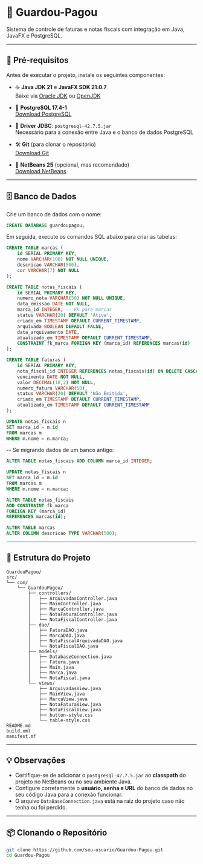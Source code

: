 # 🧾 Guardou-Pagou

Sistema de controle de faturas e notas fiscais com integração em Java, JavaFX e PostgreSQL.

---

## 🚀 Pré-requisitos

Antes de executar o projeto, instale os seguintes componentes:

- ☕ **Java JDK 21** e **JavaFX SDK 21.0.7**  
  Baixe via [Oracle JDK](https://www.oracle.com/java/technologies/javase/jdk21-archive-downloads.html) ou [OpenJDK](https://jdk.java.net/21/)

- 🐘 **PostgreSQL 17.4-1**  
  [Download PostgreSQL](https://www.postgresql.org/download/)

- 🧬 **Driver JDBC**: `postgresql-42.7.5.jar`  
  Necessário para a conexão entre Java e o banco de dados PostgreSQL

- 🛠️ **Git** (para clonar o repositório)  
  [Download Git](https://git-scm.com/downloads)

- 🧩 **NetBeans 25** (opcional, mas recomendado)  
  [Download NetBeans](https://netbeans.apache.org/download/index.html)

---

## 🗄️ Banco de Dados

Crie um banco de dados com o nome:

```sql
CREATE DATABASE guardoupagou;
```

Em seguida, execute os comandos SQL abaixo para criar as tabelas:
```sql
CREATE TABLE marcas (
    id SERIAL PRIMARY KEY,
    nome VARCHAR(100) NOT NULL UNIQUE,
    descricao VARCHAR(500),
    cor VARCHAR(7) NOT NULL
);

CREATE TABLE notas_fiscais (
    id SERIAL PRIMARY KEY,
    numero_nota VARCHAR(50) NOT NULL UNIQUE,
    data_emissao DATE NOT NULL,
    marca_id INTEGER, -- FK para marcas
    status VARCHAR(20) DEFAULT 'Ativa',
    criado_em TIMESTAMP DEFAULT CURRENT_TIMESTAMP,
    arquivada BOOLEAN DEFAULT FALSE,
    data_arquivamento DATE,
    atualizado_em TIMESTAMP DEFAULT CURRENT_TIMESTAMP,
    CONSTRAINT fk_marca FOREIGN KEY (marca_id) REFERENCES marcas(id)
);

CREATE TABLE faturas (
    id SERIAL PRIMARY KEY,
    nota_fiscal_id INTEGER REFERENCES notas_fiscais(id) ON DELETE CASCADE,
    vencimento DATE NOT NULL,
    valor DECIMAL(10,2) NOT NULL,
    numero_fatura VARCHAR(50),
    status VARCHAR(20) DEFAULT 'Não Emitida',
    criado_em TIMESTAMP DEFAULT CURRENT_TIMESTAMP,
    atualizado_em TIMESTAMP DEFAULT CURRENT_TIMESTAMP
);

UPDATE notas_fiscais n
SET marca_id = m.id
FROM marcas m
WHERE m.nome = n.marca;

```

-- Se migrando dados de um banco antigo:
```sql
ALTER TABLE notas_fiscais ADD COLUMN marca_id INTEGER;

UPDATE notas_fiscais n
SET marca_id = m.id
FROM marcas m
WHERE m.nome = n.marca;

ALTER TABLE notas_fiscais
ADD CONSTRAINT fk_marca
FOREIGN KEY (marca_id)
REFERENCES marcas(id);

ALTER TABLE marcas
ALTER COLUMN descricao TYPE VARCHAR(500);
```
---

## 📂 Estrutura do Projeto

```
GuardouPagou/
src/
└── com/
    └── GuardouPagou/
        ├── controllers/
        │   ├── ArquivadasController.java
        │   ├── MainController.java
        │   ├── MarcaController.java
        │   ├── NotaFaturaController.java
        │   └── NotaFiscalController.java
        ├── dao/
        │   ├── FaturaDAO.java
        │   ├── MarcaDAO.java
        │   ├── NotaFiscalArquivadaDAO.java
        │   └── NotaFiscalDAO.java
        ├── models/
        │   ├── DatabaseConnection.java
        │   ├── Fatura.java
        │   ├── Main.java
        │   ├── Marca.java
        │   └── NotaFiscal.java
        └── views/
            ├── ArquivadasView.java
            ├── MainView.java
            ├── MarcaView.java
            ├── NotaFaturaView.java
            ├── NotaFiscalView.java
            ├── button-style.css
            └── table-style.css
README.md
build.xml
manifest.mf
```

---

## 💡 Observações

* Certifique-se de adicionar o `postgresql-42.7.5.jar` ao **classpath** do projeto no NetBeans ou no seu ambiente Java.
* Configure corretamente o **usuário, senha e URL** do banco de dados no seu código Java para a conexão funcionar.
* O arquivo `DataBaseConnection.java` está na raiz do projeto caso não tenha ou foi perdido.

---

## 📦 Clonando o Repositório

```bash
git clone https://github.com/seu-usuario/Guardou-Pagou.git
cd Guardou-Pagou
```

